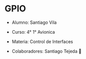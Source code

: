 # GPIO

* Alumno: Santiago Vila
* Curso: 4° 1° Avionica
* Materia: Control de Interfaces

* Colaboradores: Santiago Tejeda 🤑
